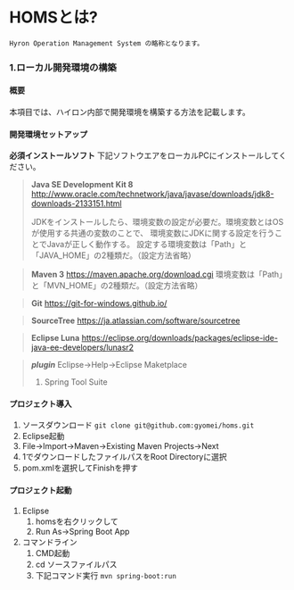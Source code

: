 # HOMSとは?
	Hyron Operation Management System の略称となります。

### 1.ローカル開発環境の構築

#### 概要
本項目では、ハイロン内部で開発環境を構築する方法を記載します。

#### 開発環境セットアップ
**必須インストールソフト**
下記ソフトウエアをローカルPCにインストールしてください。
> **Java SE Development Kit 8**
>  http://www.oracle.com/technetwork/java/javase/downloads/jdk8-downloads-2133151.html
>
>  JDKをインストールしたら、環境変数の設定が必要だ。環境変数とはOSが使用する共通の変数のことで、
>  環境変数にJDKに関する設定を行うことでJavaが正しく動作する。
>  設定する環境変数は「Path」と「JAVA_HOME」の2種類だ。（設定方法省略）

> **Maven 3**
> https://maven.apache.org/download.cgi
> 環境変数は「Path」と「MVN_HOME」の2種類だ。（設定方法省略）

> **Git**
> https://git-for-windows.github.io/

> **SourceTree**
> https://ja.atlassian.com/software/sourcetree

> **Eclipse Luna**
> https://eclipse.org/downloads/packages/eclipse-ide-java-ee-developers/lunasr2

> ***plugin***
> Eclipse->Help->Eclipse Maketplace
> 1. Spring Tool Suite


#### プロジェクト導入
1. ソースダウンロード
`git clone git@github.com:gyomei/homs.git`
2. Eclipse起動
3. File->Import->Maven->Existing Maven Projects->Next
4. 1でダウンロードしたファイルパスをRoot Directoryに選択
5. pom.xmlを選択してFinishを押す

#### プロジェクト起動
1. Eclipse
   1. homsを右クリックして
   2. Run As->Spring Boot App
2. コマンドライン
   1. CMD起動
   2. cd ソースファイルパス
   3. 下記コマンド実行
      `mvn spring-boot:run`




